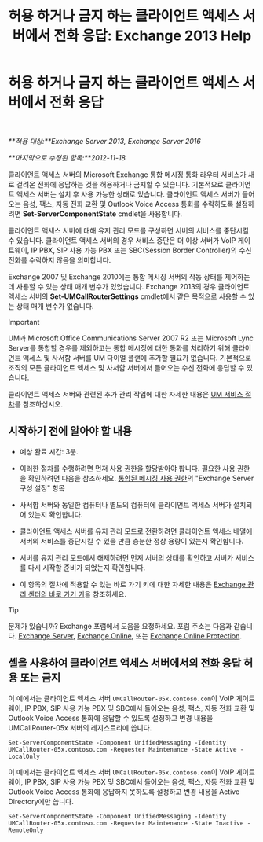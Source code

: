 ﻿---
title: '허용 하거나 금지 하는 클라이언트 액세스 서버에서 전화 응답: Exchange 2013 Help'
TOCTitle: 허용 하거나 금지 하는 클라이언트 액세스 서버에서 전화 응답
ms:assetid: 8287bb78-2621-4b80-a128-8f2ccd67923a
ms:mtpsurl: https://technet.microsoft.com/ko-kr/library/Bb123529(v=EXCHG.150)
ms:contentKeyID: 50556023
ms.date: 05/22/2018
mtps_version: v=EXCHG.150
ms.translationtype: MT
---

# 허용 하거나 금지 하는 클라이언트 액세스 서버에서 전화 응답

 

_**적용 대상:**Exchange Server 2013, Exchange Server 2016_

_**마지막으로 수정된 항목:**2012-11-18_

클라이언트 액세스 서버의 Microsoft Exchange 통합 메시징 통화 라우터 서비스가 새로 걸려온 전화에 응답하는 것을 허용하거나 금지할 수 있습니다. 기본적으로 클라이언트 액세스 서버는 설치 후 사용 가능한 상태로 있습니다. 클라이언트 액세스 서버가 들어오는 음성, 팩스, 자동 전화 교환 및 Outlook Voice Access 통화를 수락하도록 설정하려면 **Set-ServerComponentState** cmdlet을 사용합니다.

클라이언트 액세스 서버에 대해 유지 관리 모드를 구성하면 서버의 서비스를 중단시킬 수 있습니다. 클라이언트 액세스 서버의 경우 서비스 중단은 더 이상 서버가 VoIP 게이트웨이, IP PBX, SIP 사용 가능 PBX 또는 SBC(Session Border Controller)의 수신 전화를 수락하지 않음을 의미합니다.

Exchange 2007 및 Exchange 2010에는 통합 메시징 서버의 작동 상태를 제어하는 데 사용할 수 있는 상태 매개 변수가 있었습니다. Exchange 2013의 경우 클라이언트 액세스 서버의 **Set-UMCallRouterSettings** cmdlet에서 같은 목적으로 사용할 수 있는 상태 매개 변수가 없습니다.


> [!IMPORTANT]
> UM과 Microsoft Office Communications Server 2007 R2 또는 Microsoft Lync Server를 통합할 경우를 제외하고는 통합 메시징에 대한 통화를 처리하기 위해 클라이언트 액세스 및 사서함 서버를 UM 다이얼 플랜에 추가할 필요가 없습니다. 기본적으로 조직의 모든 클라이언트 액세스 및 사서함 서버에서 들어오는 수신 전화에 응답할 수 있습니다.



클라이언트 액세스 서버와 관련된 추가 관리 작업에 대한 자세한 내용은 [UM 서비스 절차](um-services-procedures-exchange-2013-help.md)를 참조하십시오.

## 시작하기 전에 알아야 할 내용

  - 예상 완료 시간: 3분.

  - 이러한 절차를 수행하려면 먼저 사용 권한을 할당받아야 합니다. 필요한 사용 권한을 확인하려면 다음을 참조하세요. [통합된 메시징 사용 권한](unified-messaging-permissions-exchange-2013-help.md)의 "Exchange Server 구성 설정" 항목

  - 사서함 서버와 동일한 컴퓨터나 별도의 컴퓨터에 클라이언트 액세스 서버가 설치되어 있는지 확인합니다.

  - 클라이언트 액세스 서버를 유지 관리 모드로 전환하려면 클라이언트 액세스 배열에 서버의 서비스를 중단시킬 수 있을 만큼 충분한 정상 용량이 있는지 확인합니다.

  - 서버를 유지 관리 모드에서 해제하려면 먼저 서버의 상태를 확인하고 서버가 서비스를 다시 시작할 준비가 되었는지 확인합니다.

  - 이 항목의 절차에 적용할 수 있는 바로 가기 키에 대한 자세한 내용은 [Exchange 관리 센터의 바로 가기 키](keyboard-shortcuts-in-the-exchange-admin-center-exchange-online-protection-help.md)을 참조하세요.


> [!TIP]
> 문제가 있습니까? Exchange 포럼에서 도움을 요청하세요. 포럼 주소는 다음과 같습니다. <A href="https://go.microsoft.com/fwlink/p/?linkid=60612">Exchange Server</A>, <A href="https://go.microsoft.com/fwlink/p/?linkid=267542">Exchange Online</A>, 또는 <A href="https://go.microsoft.com/fwlink/p/?linkid=285351">Exchange Online Protection</A>.



## 셸을 사용하여 클라이언트 액세스 서버에서의 전화 응답 허용 또는 금지

이 예에서는 클라이언트 액세스 서버 `UMCallRouter-05x.contoso.com`이 VoIP 게이트웨이, IP PBX, SIP 사용 가능 PBX 및 SBC에서 들어오는 음성, 팩스, 자동 전화 교환 및 Outlook Voice Access 통화에 응답할 수 있도록 설정하고 변경 내용을 UMCallRouter-05x 서버의 레지스트리에 씁니다.

    Set-ServerComponentState -Component UnifiedMessaging -Identity UMCallRouter-05x.contoso.com -Requester Maintenance -State Active -LocalOnly

이 예에서는 클라이언트 액세스 서버 `UMCallRouter-05x.contoso.com`이 VoIP 게이트웨이, IP PBX, SIP 사용 가능 PBX 및 SBC에서 들어오는 음성, 팩스, 자동 전화 교환 및 Outlook Voice Access 통화에 응답하지 못하도록 설정하고 변경 내용을 Active Directory에만 씁니다.

    Set-ServerComponentState -Component UnifiedMessaging -Identity UMCallRouter-05x.contoso.com -Requester Maintenance -State Inactive -RemoteOnly

